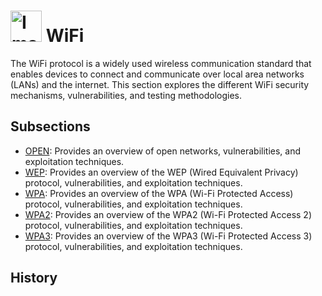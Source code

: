 # <img src="https://cdn.pixabay.com/photo/2016/02/24/22/11/wireless-1220904_960_720.png" alt="Image" width="50"> WiFi


The WiFi protocol is a widely used wireless communication standard that enables devices to connect and communicate over local area networks (LANs) and the internet. This section explores the different WiFi security mechanisms, vulnerabilities, and testing methodologies.

## Subsections
- [OPEN](OPEN/): Provides an overview of open networks, vulnerabilities, and exploitation techniques.
- [WEP](WEP/): Provides an overview of the WEP (Wired Equivalent Privacy) protocol, vulnerabilities, and exploitation techniques.
- [WPA](WPA/): Provides an overview of the WPA (Wi-Fi Protected Access) protocol, vulnerabilities, and exploitation techniques.
- [WPA2](WPA2/): Provides an overview of the WPA2 (Wi-Fi Protected Access 2) protocol, vulnerabilities, and exploitation techniques.
- [WPA3](WPA3/): Provides an overview of the WPA3 (Wi-Fi Protected Access 3) protocol, vulnerabilities, and exploitation techniques.

## History
